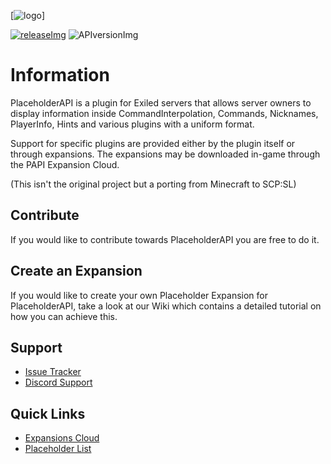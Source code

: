 [issues]: https://github.com/PlaceholderAPI-SL/PlaceholderAPI/issues

[releaseImg]: https://img.shields.io/github/release/PlaceholderAPI/PlaceholderAPI.svg?label=github%20release
[release]: https://github.com/PlaceholderAPI-SL/PlaceholderAPI/releases/latest

[discord]: https://discord.gg/e3rXWCUWtw
[Expansions cloud]: https://github.com/PlaceholderAPI-SL/ECloud
[placeholder list]: https://github.com/PlaceholderAPI-SL/PlaceholderAPI/wiki

[APIversionImg]: https://img.shields.io/nexus/placeholderapi/me.clip/placeholderapi?server=https%3A%2F%2Frepo.extendedclip.com&label=API%20Version
[logo]: https://wiki.placeholderapi.com/assets/img/papi-logo.png
<!-- The stuff above isn't visible in the readme -->

[![logo]]

[![releaseImg]][release] ![APIversionImg]

# Information 
PlaceholderAPI is a plugin for Exiled servers that allows server owners to display information inside CommandInterpolation, Commands, Nicknames, PlayerInfo, Hints and various plugins with a uniform format. 

Support for specific plugins are provided either by the plugin itself or through expansions. The expansions may be downloaded in-game through the PAPI Expansion Cloud. 

(This isn't the original project but a porting from Minecraft to SCP:SL)

## Contribute
If you would like to contribute towards PlaceholderAPI you are free to do it.

## Create an Expansion
If you would like to create your own Placeholder Expansion for PlaceholderAPI, take a look at our Wiki which contains a detailed tutorial on how you can achieve this.

## Support
- [Issue Tracker][issues]
- [Discord Support][discord]

## Quick Links
- [Expansions Cloud]
- [Placeholder List]
